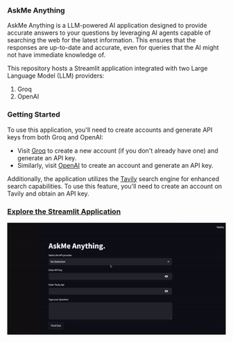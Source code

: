 ### AskMe Anything

AskMe Anything is a LLM-powered AI application designed to provide accurate answers to your questions by leveraging AI agents capable of searching the web for the latest information. This ensures that the responses are up-to-date and accurate, even for queries that the AI might not have immediate knowledge of.

This repository hosts a Streamlit application integrated with two Large Language Model (LLM) providers:
1. Groq
2. OpenAI

### Getting Started

To use this application, you'll need to create accounts and generate API keys from both Groq and OpenAI:

- Visit [Groq](https://groq.com/) to create a new account (if you don't already have one) and generate an API key.
- Similarly, visit [OpenAI](https://platform.openai.com/docs/overview) to create an account and generate an API key.

Additionally, the application utilizes the [Tavily](https://tavily.com/) search engine for enhanced search capabilities. To use this feature, you'll need to create an account on Tavily and obtain an API key.

### [Explore the Streamlit Application]( https://llmportfolio2.streamlit.app/)

<img src="demo.gif" alt="demo video" width="830">